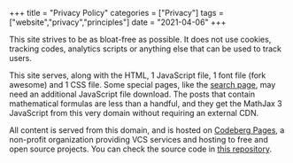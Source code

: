 +++
title = "Privacy Policy"
categories = ["Privacy"]
tags = ["website","privacy","principles"]
date = "2021-04-06"
+++

This site strives to be as bloat-free as possible. It does not use cookies, tracking codes, analytics scripts or anything else that can be used to track users. 

This site serves, along with the HTML, 1 JavaScript file, 1 font file (fork awesome) and 1 CSS file. Some special pages, like the [search page](/search), may need an additional JavaScript file download. The posts that contain mathematical formulas are less than a handful, and they get the MathJax 3 JavaScript from this very domain without requiring an external CDN.

All content is served from this domain, and is hosted on [Codeberg Pages](https://codeberg.org), a non-profit organization providing VCS services and hosting to free and open source projects. You can check the source code in [this repository](https://codeberg.org/langurmonkey/website-source).
